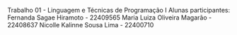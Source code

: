 Trabalho 01 - Linguagem e Técnicas de Programação I
Alunas participantes:
Fernanda Sagae Hiramoto - 22409565
Maria Luiza Oliveira Magarão - 22408637
Nicolle Kalinne Sousa Lima - 22400710
